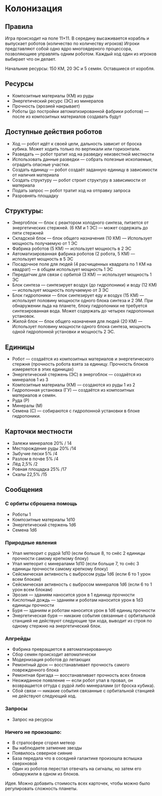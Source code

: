 # Колонизация
## Правила
Игра происходит на поле 11×11.
В середину высаживается корабль и выпускает роботов (количество по количеству игроков)
Игроки представляют собой одно ядро многоядерного процессора, позволяющиее управлять одним роботом.
Каждый ход один из игроков выбирает что он делает.

Начальние ресурсы: 150 КМ, 20 ЭС и 5 семян. Оставшиеся от коробля.

## Ресурсы
* Композитные материалы (КМ) из руды
* Энергетический ресурс (ЭС) из минералов
* Прочность (эрозией накрывает)
* Роботы (до постройки автоматизированной фабрики роботов) — после из композитных материалов создавать будут

## Доступные действия роботов
* Ход — робот идёт к своей цели, дальность зависит от броска кубика. Может ходить только по вертикали или горизонтали.
* Разведать — робот тратит ход на разведку неизвестной местности
* Использовать данные разведки — собрать полезные ископаемые, оградить опасные участки.
* Создать единицу — робот создаёт заданную единицу в зависимости от наличия материала
* Создать структуру — робот строит структуру в зависимости от материала
* Подать запрос — робот тратит ход на отправку запроса
* Разровнять площадку

## Структуры:
* Энергоблок — блок с реактором холодного синтеза, питается от энергетических стержней. (6 КМ и 1 ЭС) — может содержать до пяти стержней
* Складской блок — блок общего назначения (10 КМ) — Использует мощность получаемую от 1 ЭС
* Фабрика роботов (5 КМ) — использует мощность в 2 ЭС
* Автоматизированная фабрика роботов (2 робота, 5 КМ) — использует мощность в 5 ЭС
* Посадочное поле для людей (4 расчищенных квадрата по 1 КМ на квадрат) — в общем использует мощность 1 ЭС
* Передатчик для связи с орбитой (3 КМ) — использует мощность 1 ЭС
* Блок синтеза — синтезирует воздух (до гидропоники) и воду (12 КМ) — использует мощность получаемую от 3 ЭС
* Блок гидропоники — блок синтезирует еду и воздух (15 КМ) — использует половину мощности одного блока синтеза и 2 ЭМ. При обнаружении льда на планете, блоку гидропоники не требуется синтезированная вода. Может содержать до четырех гидропонных установок.
* Жилой блок — блок общего назначения для людей (20 КМ) — Использует половину мощности одного блока синтеза, мощность одной гидропонной установки и мощность 2 ЭС.

## Единицы
* Робот — создаётся из композитных материалов и энергетического стержня (прочность робота взята за единицу. Прочность блоков измеряется в этих единицах)
* Энергетический стержень (ЭС) в энергоблок — создаётся из минералов 1 из 3
* Композитные материалы (КМ) — создаются из руды 1 из 2
* Гидропонная установка (ГУ) — создаётся из композитных материалов и семян.
* Руда (Р)
* Минералы (М)
* Семена (С) — собираются с гидропонной установки в блоке гидропоники.

## Карточки местности
* Залежи минералов 20% / 14
* Месторождение руды 20% /14
* Зыбучие пески 5% /4
* Разлом в почве 5% /4
* Лёд 2,5% /2
* Ровная площадка 25% /17
* Скалы 22,5% /15

## Сообщения
### С орбиты сброшена помощь
* Роботы 1
* Композитные материалы 1d10
* Энергетический стержень 1d6
* Семена 1d6
### Природные явления
* Упал метеорит с рудой 1d10 (если больше 8, то снёс 2 единицы прочности самому крепкому блоку)
* Упал метеорит с минералами 1d10 (если больше 7, то снёс 3 единицы прочности самому крепкому блоку)
* Сейсмическая активность с выбросом руды 1d6 (если 6 то 1 урон всем блокам)
* Сейсмическая активность с выбросом минералов 1d6 (если 6 то 1 урон всем блокам)
* Эрозия — зданиям наносится урон в 1 единицу прочности
* Кислотный дождь — зданиям и роботам наносится урон в 1d3 единицы прочности
* Буря — зданиям и роботам наносится урон в 1d6 единиц прочности
* Энергетическая буря — никакие события связанные с орбитальной станцией не действуют следующие три хода, выводит из строя по одному стержню на энергетический блок.
### Апгрейды
* Фабрика превращается в автоматизированную
* Сбор семян происходит автоматически
* Модернизация роботов до летающих
* Ремонтный дрон — восстанавливает прочность самого поврежденного блока
* Ремонтная бригада — восстанавливает прочность всех блоков
* Неожиданное появление — если робот упал в провал, он возвращается оттуда с рудой либо минералами (от броска кубика).
* Сбой связи — никакие события связанные с орбитальной станцией не действуют следующий ход.
### Запросы
* Запрос на ресурсы
### Ничего не произошло:
* В стратосфере сгорел метеор
* Вы наблюдаете затмение звезды
* Появилось северное сияние
* База передала что в соседней галактике произошла вспышка сверхновой
* Один из роботов перестал отвечать на сигналы, но затем его обнаружили в одном из блоков.

Идея.
Можно добавить стоимость всех карточек, чтобы можно было регулировать сложность планеты.


